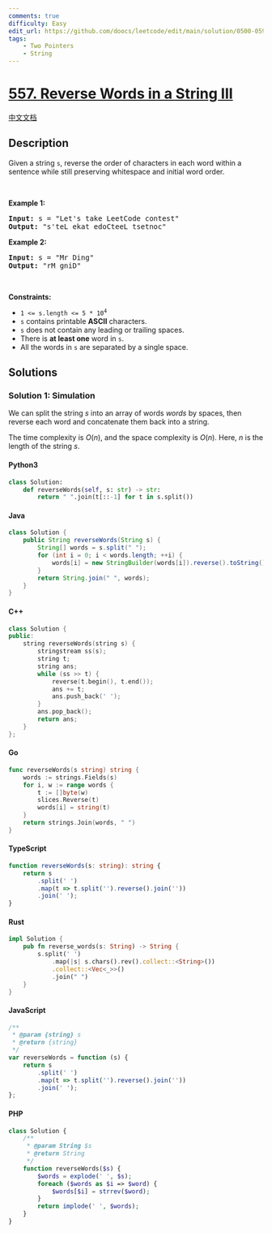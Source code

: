 ```yaml
---
comments: true
difficulty: Easy
edit_url: https://github.com/doocs/leetcode/edit/main/solution/0500-0599/0557.Reverse%20Words%20in%20a%20String%20III/README_EN.md
tags:
    - Two Pointers
    - String
---
```


<!-- problem:start -->

# [557. Reverse Words in a String III](https://leetcode.com/problems/reverse-words-in-a-string-iii)

[中文文档](/solution/0500-0599/0557.Reverse%20Words%20in%20a%20String%20III/README.md)

## Description

<!-- description:start -->

<p>Given a string <code>s</code>, reverse the order of characters in each word within a sentence while still preserving whitespace and initial word order.</p>

<p>&nbsp;</p>
<p><strong class="example">Example 1:</strong></p>

<pre>
<strong>Input:</strong> s = &quot;Let&#39;s take LeetCode contest&quot;
<strong>Output:</strong> &quot;s&#39;teL ekat edoCteeL tsetnoc&quot;
</pre>

<p><strong class="example">Example 2:</strong></p>

<pre>
<strong>Input:</strong> s = &quot;Mr Ding&quot;
<strong>Output:</strong> &quot;rM gniD&quot;
</pre>

<p>&nbsp;</p>
<p><strong>Constraints:</strong></p>

<ul>
	<li><code>1 &lt;= s.length &lt;= 5 * 10<sup>4</sup></code></li>
	<li><code>s</code> contains printable <strong>ASCII</strong> characters.</li>
	<li><code>s</code> does not contain any leading or trailing spaces.</li>
	<li>There is <strong>at least one</strong> word in <code>s</code>.</li>
	<li>All the words in <code>s</code> are separated by a single space.</li>
</ul>

<!-- description:end -->

## Solutions

<!-- solution:start -->

### Solution 1: Simulation

We can split the string $\textit{s}$ into an array of words $\textit{words}$ by spaces, then reverse each word and concatenate them back into a string.

The time complexity is $O(n)$, and the space complexity is $O(n)$. Here, $n$ is the length of the string $\textit{s}$.

<!-- tabs:start -->

#### Python3

```python
class Solution:
    def reverseWords(self, s: str) -> str:
        return " ".join(t[::-1] for t in s.split())
```

#### Java

```java
class Solution {
    public String reverseWords(String s) {
        String[] words = s.split(" ");
        for (int i = 0; i < words.length; ++i) {
            words[i] = new StringBuilder(words[i]).reverse().toString();
        }
        return String.join(" ", words);
    }
}
```

#### C++

```cpp
class Solution {
public:
    string reverseWords(string s) {
        stringstream ss(s);
        string t;
        string ans;
        while (ss >> t) {
            reverse(t.begin(), t.end());
            ans += t;
            ans.push_back(' ');
        }
        ans.pop_back();
        return ans;
    }
};
```

#### Go

```go
func reverseWords(s string) string {
	words := strings.Fields(s)
	for i, w := range words {
		t := []byte(w)
		slices.Reverse(t)
		words[i] = string(t)
	}
	return strings.Join(words, " ")
}
```

#### TypeScript

```ts
function reverseWords(s: string): string {
    return s
        .split(' ')
        .map(t => t.split('').reverse().join(''))
        .join(' ');
}
```

#### Rust

```rust
impl Solution {
    pub fn reverse_words(s: String) -> String {
        s.split(' ')
            .map(|s| s.chars().rev().collect::<String>())
            .collect::<Vec<_>>()
            .join(" ")
    }
}
```

#### JavaScript

```js
/**
 * @param {string} s
 * @return {string}
 */
var reverseWords = function (s) {
    return s
        .split(' ')
        .map(t => t.split('').reverse().join(''))
        .join(' ');
};
```

#### PHP

```php
class Solution {
    /**
     * @param String $s
     * @return String
     */
    function reverseWords($s) {
        $words = explode(' ', $s);
        foreach ($words as $i => $word) {
            $words[$i] = strrev($word);
        }
        return implode(' ', $words);
    }
}
```

<!-- tabs:end -->

<!-- solution:end -->

<!-- problem:end -->
